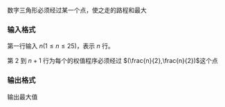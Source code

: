 数字三角形必须经过某一个点，使之走的路程和最大

### 输入格式

第一行输入 $n(1\leq n \leq 25)$，表示 $n$ 行。

第 $2$ 到 $n+1$ 行为每个的权值程序必须经过 $(\frac{n}{2},\frac{n}{2})$这个点

### 输出格式

输出最大值
